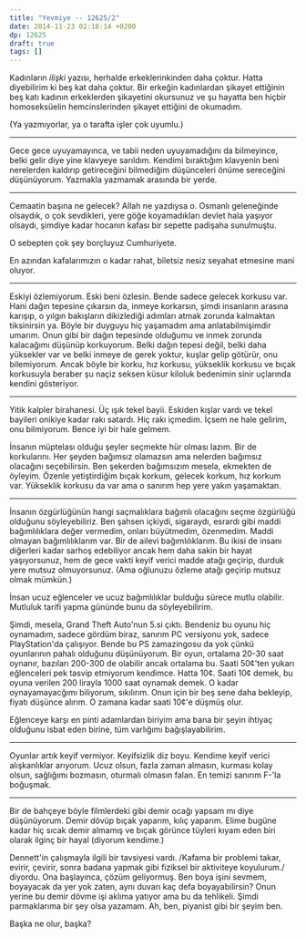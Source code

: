 ```yaml
---
title: "Yevmiye -- 12625/2"
date: 2014-11-23 02:18:14 +0200
dp: 12625
draft: true
tags: []
---
```


Kadınların *ilişki* yazısı, herhalde erkeklerinkinden daha çoktur. Hatta
diyebilirim ki beş kat daha çoktur. Bir erkeğin kadınlardan şikayet
ettiğinin beş katı kadının erkeklerden şikayetini okursunuz ve şu
hayatta ben hiçbir homoseksüelin hemcinslerinden şikayet ettiğini de
okumadım.

(Ya yazmıyorlar, ya o tarafta işler çok uyumlu.)

--------------

Gece gece uyuyamayınca, ve tabii neden uyuyamadığını da bilmeyince, belki
gelir diye yine klavyeye sarıldım. Kendimi bıraktığım klavyenin beni
nerelerden kaldırıp getireceğini bilmediğim düşünceleri önüme sereceğini
düşünüyorum. Yazmakla yazmamak arasında bir yerde.

--------------

Cemaatin başına ne gelecek? Allah ne yazdıysa o. Osmanlı geleneğinde
olsaydık, o çok sevdikleri, yere göğe koyamadıkları devlet hala yaşıyor
olsaydı, şimdiye kadar hocanın kafası bir sepette padişaha sunulmuştu.

O sebepten çok şey borçluyuz Cumhuriyete.

En azından kafalarımızın o kadar rahat, biletsiz nesiz seyahat etmesine
mani oluyor.

--------------

Eskiyi özlemiyorum. Eski beni özlesin. Bende sadece gelecek korkusu var.
Hani dağın tepesine çıkarsın da, inmeye korkarsın, şimdi insanların
arasına karışıp, o yılgın bakışların dikizlediği adımları atmak zorunda
kalmaktan tiksinirsin ya. Böyle bir duyguyu hiç yaşamadım ama
anlatabilmişimdir umarım. Onun gibi bir dağın tepesinde olduğumu ve
inmek zorunda kalacağımı düşünüp korkuyorum. Belki dağın tepesi değil,
belki daha yüksekler var ve belki inmeye de gerek yoktur, kuşlar gelip
götürür, onu bilemiyorum. Ancak böyle bir korku, hız korkusu, yükseklik
korkusu ve bıçak korkusuyla beraber şu naçiz seksen küsur kiloluk
bedenimin sinir uçlarında kendini gösteriyor.

--------------
<!-- 
Artık X-'in de bu yazıları okuduğundan, hepsini okuduğundan emin
değilim. Dayanamıyor bence. Mutsuz X- her gün bulanıyor.
Görünmeyişe göre bir kızımız olacak, adını *çalkantılı* bir şeyler
koyalım. Çalkanur. Anasının yüzü bir o yana, bir bu yana çalkalanıyor
bazen. Onun yüzünden veya benim yüzümden.

--------------
-->


Yitik kalpler birahanesi. Üç ışık tekel bayii. Eskiden kışlar vardı ve
tekel bayileri onikiye kadar rakı satardı. Hiç rakı içmedim. İçsem ne
hale gelirim, onu bilmiyorum. Bence iyi bir hale gelmem.

İnsanın müptelası olduğu şeyler seçmekte hür olması lazım. Bir de
korkularını. Her şeyden bağımsız olamazsın ama nelerden bağımsız
olacağını seçebilirsin. Ben şekerden bağımsızım mesela, ekmekten de
öyleyim. Özenle yetiştirdiğim bıçak korkum, gelecek korkum, hız korkum
var. Yükseklik korkusu da var ama o sanırım hep yere yakın yaşamaktan.

--------------

İnsanın özgürlüğünün hangi saçmalıklara bağımlı olacağını seçme
özgürlüğü olduğunu söyleyebiliriz. Ben şahsen içkiydi, sigaraydı,
esrardı gibi maddi bağımlılıklara değer vermedim, onları büyütmedim,
özenmedim. Maddi olmayan bağımlılıklarım var. Bir de ailevi
bağımlılıklarım. Bu ikisi de insanı diğerleri kadar sarhoş edebiliyor
ancak hem daha sakin bir hayat yaşıyorsunuz, hem de gece vakti keyif
verici madde atağı geçirip, durduk yere mutsuz olmuyorsunuz. (Ama
oğlunuzu özleme atağı geçirip mutsuz olmak mümkün.)

İnsan ucuz eğlenceler ve ucuz bağımlılıklar bulduğu sürece mutlu
olabilir. Mutluluk tarifi yapma gününde bunu da söyleyebilirim.

Şimdi, mesela, Grand Theft Auto'nun 5.si çıktı. Bendeniz bu oyunu hiç
oynamadım, sadece gördüm biraz, sanırım PC versiyonu yok, sadece
PlayStation'da çalışıyor. Bende bu PS zamazingosu da yok çünkü
oyunlarının pahalı olduğunu düşünüyorum. Bir oyun, ortalama 20-30 saat
oynanır, bazıları 200-300 de olabilir ancak ortalama bu. Saati 50¢'ten
yukarı eğlenceleri pek tasvip etmiyorum kendimce. Hatta 10¢. Saati 10¢
demek, bu oyuna verilen 200 lirayla 1000 saat oynamak demek. O kadar
oynayamayacğımı biliyorum, sıkılırım. Onun için bir beş sene daha
bekleyip, fiyatı düşünce alırım. O zamana kadar saati 10¢'e düşmüş olur.

Eğlenceye karşı en pinti adamlardan biriyim ama bana bir şeyin ihtiyaç
olduğunu isbat eden birine, tüm varlığımı bağışlayabilirim.

--------------

Oyunlar artık keyif vermiyor. Keyifsizlik diz boyu. Kendime keyif verici
alışkanlıklar arıyorum. Ucuz olsun, fazla zaman almasın, kurması kolay
olsun, sağlığımı bozmasın, oturmalı olmasın falan. En temizi sanırım
F-'la boğuşmak.

--------------

Bir de bahçeye böyle filmlerdeki gibi demir ocağı yapsam mı diye
düşünüyorum. Demir dövüp bıçak yaparım, kılıç yaparım. Elime bugüne
kadar hiç sıcak demir almamış ve bıçak görünce tüyleri kıyam eden biri
olarak ilginç bir hayal (diyorum kendime.)

Dennett'in çalışmayla ilgili bir tavsiyesi vardı. /Kafama bir problemi
takar, evirir, çevirir, sonra badana yapmak gibi fiziksel bir aktiviteye
koyulurum./ diyordu. Ona başlayınca, çözüm geliyormuş. Ben boya işini
sevmem, boyayacak da yer yok zaten, aynı duvarı kaç defa boyayabilirsin?
Onun yerine bu demir dövme işi aklıma yatıyor ama bu da tehlikeli. Şimdi
parmaklarıma bir şey olsa yazamam. Ah, ben, piyanist gibi bir şeyim ben.

Başka ne olur, başka?

